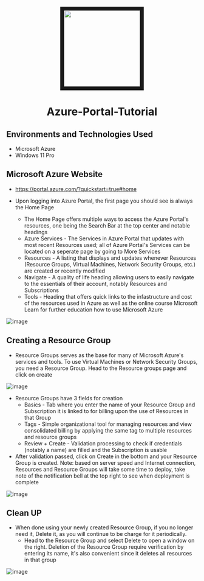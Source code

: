 <p align="center">
 <img src="https://github.com/Velezdrv/Azure-Portal-Tutorial/assets/147437260/0c92122c-77df-44df-bc1a-6c4f6a0bc33a&auto=format&fit=crop&w=2772&q=80" width="200" height="200" border="10"/>
</p>
   
<h1 align="center">Azure-Portal-Tutorial</h1>

<h2>Environments and Technologies Used</h2>

- Microsoft Azure
- Windows 11 Pro

<h2>Microsoft Azure Website</h2>

- https://portal.azure.com/?quickstart=true#home

- Upon logging into Azure Portal, the first page you should see is always the Home Page
  - The Home Page offers multiple ways to access the Azure Portal's resources, one being the Search Bar at the top center and notable headings
  - Azure Services - The Services in Azure Portal that updates with most recent Resources used; all of Azure Portal's Services can be located on a seperate page by going to More Services
  - Resources - A listing that displays and updates whenever Resources (Resource Groups, Virtual Machines, Network Security Groups, etc.) are created or recently modified
  - Navigate - A quality of life heading allowing users to easily navigate to the essentials of their account, notably Resources and Subscriptions
  - Tools - Heading that offers quick links to the infastructure and cost of the resources used in Azure as well as the online course Microsoft Learn for further education how to use Microsoft Azure

![image](https://github.com/Velezdrv/Azure-Portal-Tutorial/assets/147437260/030f734f-15a0-4194-94ab-ce9a4416bd62)

<h2>Creating a Resource Group</h2>

- Resource Groups serves as the base for many of Microsoft Azure's services and tools. To use Virtual Machines or Network Security Groups, you need a Resource Group.
Head to the Resource groups page and click on create

![image](https://github.com/Velezdrv/Azure-Portal-Tutorial/assets/147437260/ea56809f-bcbb-452a-84ef-38f2ff80c0b8)

- Resource Groups have 3 fields for creation
  - Basics - Tab where you enter the name of your Resource Group and Subscription it is linked to for billing upon the use of Resources in that Group
  - Tags - Simple organizational tool for managing resources and view consolidated billing by applying the same tag to multiple resources and resource groups
  - Review + Create - Validation processing to check if credentials (notably a name) are filled and the Subscription is usable
- After validation passed, click on Create in the bottom and your Resource Group is created. Note: based on server speed and Internet connection, Resources and Resource Groups will take some time to deploy, take note of the notification bell at the top right to see when deployment is complete

![image](https://github.com/Velezdrv/Azure-Portal-Tutorial/assets/147437260/f0565785-5b81-4ab3-bbca-97b78d9fdcd8)

<h2>Clean UP</h2>

 - When done using your newly created Resource Group, if you no longer need it, Delete it, as you will continue to be charge for it periodically.
   - Head to the Resource Group and select Delete to open a window on the right. Deletion of the Resource Group require verification by entering its name, it's also convenient since it deletes all resources in that group
  
  ![image](https://github.com/Velezdrv/Azure-Portal-Tutorial/assets/147437260/a6ecf8c3-3e7d-4e04-bb42-654e08eae85e)
